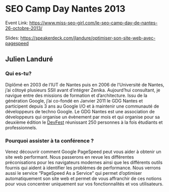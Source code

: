 # SEO Camp Day Nantes 2013

Event Link: https://www.miss-seo-girl.com/le-seo-camp-day-de-nantes-26-octobre-2013/

Slides: https://speakerdeck.com/jlandure/optimiser-son-site-web-avec-pagespeed

## Julien Landuré

### Qui es-tu?

Diplômé en 2003 de l’IUT de Nantes puis en 2006 de l’Université de Nantes, j’ai côtoyé plusieurs SSII avant d’intégrer Zenika. Aujourd’hui consultant, je navigue entre des missions de formation et d’architecture. Issu de la génération Google, j’ai co-fondé en Janvier 2011 le GDG Nantes et participent depuis 3 ans au Google I/O et à maintenir une communauté de développeurs de techno Google. Le GDG Nantes est une association de développeurs qui organise un évènement par mois et qui organise pour sa deuxième édition le [DevFest](http://devfest.gdgnantes.com/) réunissant 250 personnes à la fois étudiants et professionnels.

### Pourquoi assister à ta conférence ?

Venez découvrir comment Google PageSpeed peut vous aider à obtenir un site web performant. Nous passerons en revue les différentes préconisations pour les navigateurs modernes ainsi que les différents outils fournis qui aident à identifier les problèmes de performance. Nous verrons aussi le service “PageSpeed As a Service” qui permet d’optimiser automatiquement son site web et permet de vous affranchir de ces notions pour vous concentrer uniquement sur vos fonctionnalités et vos utilisateurs.